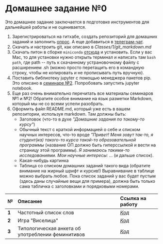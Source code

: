 # Домашнее задание №0

Это домашнее задание заключается в подготовке инструментов для дальнейшей работы и не оценивается.

1. Зарегистрироваться на гитхабе, создать репозиторий для домашних заданий и заполнить [опрос](https://goo.gl/forms/AYCGyvmCDTGL3If33). А еще добавиться в [телеграм-чат](https://t.me/joinchat/ADMP3Udx7TaLyTs_801hCA).
2. Скачать и настроить git, как описано в *Classes/1/git_markdown.md*
3. Скачать питон в сборке `miniconda` [отсюда](https://conda.io/miniconda) и установить. Если у вас Mac, то для установки нужно открыть терминал и написать там `bash path`, где path -- путь к скачанному устрановочному файлу с расширением .sh (можно просто перетащить его в командную строку, чтобы не копировать и не прописывать путь вручную).
4. Поставить библиотеку jupyter с помощью менеджера пакетов pip. Это описано в [семинаре №2](https://github.com/ancatmara/python-for-dh/blob/master/Classes/2/Intro.ipynb). Попробовать запустить jupyter notebook.
5. Еще раз очень внимательно перечитать все материалы семинаров №1 и №2! Обратите особое внимание на язык разметки Markdown, который мы не со всеми успели разобрать.
6. Оформить файл README.md, который уже есть в вашем репозитории, используя markdown. Там должны быть:
    * Заголовок (что-то в духе *"Домашние задания по такому-то курсу"*)
    * Обычный текст с краткой информацией о себе и списком научных интересов, что-то вроде *"Привет! Меня зовут так-то, я студент(ка) такого-то курса такой-то образовательной программы* (название ОП должно быть гиперссылкой и вести на страницу этой программы). *Я занимаюсь такими-то исследованиями. Мои научные интересы: ...* (и дальше список).
    * Какая-нибудь картинка
    * Таблица со списком домашних заданий такого вида (обратите внимание на жирный шрифт и курсив!) Выравнивание в таблице можно выбрать любое. Пока список заданий у вас будет пустым (здесь даны случайные вещи для примера), должна быть только сама табличка с заголовками и порядковыми номерами.


|  №      | Описание    | Ссылка на работу |
| :------------- |:-------------| :-----|
| **1**    | Частотный список слов| [*Код*](https://www.github.com) |
| **2**    | Игра "Виселица"| [*Код*](https://www.github.com) |
| **3**    | Типологическая анкета об употреблении феминитивов| [*Код*](https://www.github.com) |
